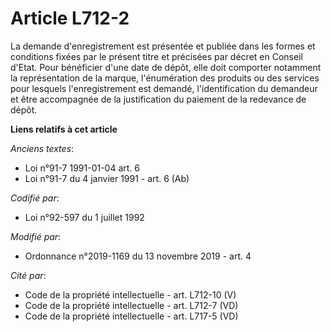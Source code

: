 # Article L712-2

La demande d'enregistrement est présentée et publiée dans les formes et conditions fixées par le présent titre et précisées
par décret en Conseil d'Etat. Pour bénéficier d'une date de dépôt, elle doit comporter notamment la représentation de la
marque, l'énumération des produits ou des services pour lesquels l'enregistrement est demandé, l'identification du demandeur
et être accompagnée de la justification du paiement de la redevance de dépôt.

**Liens relatifs à cet article**

_Anciens textes_:

  - Loi n°91-7 1991-01-04 art. 6
  - Loi n°91-7 du 4 janvier 1991 - art. 6 (Ab)

_Codifié par_:

  - Loi n°92-597 du 1 juillet 1992

_Modifié par_:

  - Ordonnance n°2019-1169 du 13 novembre 2019 - art. 4

_Cité par_:

  - Code de la propriété intellectuelle - art. L712-10 (V)
  - Code de la propriété intellectuelle - art. L712-7 (VD)
  - Code de la propriété intellectuelle - art. L717-5 (VD)
